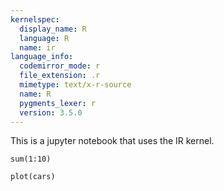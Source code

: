 ```yaml
---
kernelspec:
  display_name: R
  language: R
  name: ir
language_info:
  codemirror_mode: r
  file_extension: .r
  mimetype: text/x-r-source
  name: R
  pygments_lexer: r
  version: 3.5.0
---
```


This is a jupyter notebook that uses the IR kernel.

```{code-cell} r
sum(1:10)
```

```{code-cell} r
plot(cars)
```

```{code-cell} r

```
